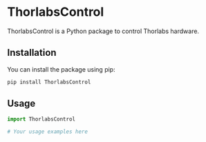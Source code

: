 # ThorlabsControl

ThorlabsControl is a Python package to control Thorlabs hardware.

## Installation

You can install the package using pip:

```bash
pip install ThorlabsControl
```

## Usage

```python
import ThorlabsControl

# Your usage examples here
```